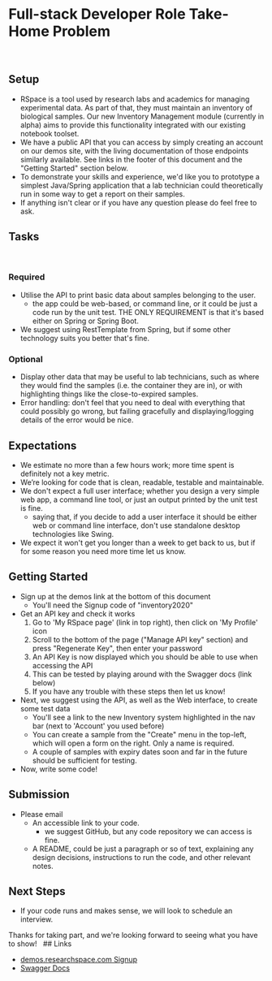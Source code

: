 # Full-stack Developer Role Take-Home Problem
​
## Setup
- RSpace is a tool used by research labs and academics for managing experimental data. As part of that, they must maintain an inventory of biological samples. Our new Inventory Management module (currently in alpha) aims to provide this functionality integrated with our existing notebook toolset.
- We have a public API that you can access by simply creating an account on our demos site, with the living documentation of those endpoints similarly available. See links in the footer of this document and the "Getting Started" section below.
- To demonstrate your skills and experience, we'd like you to prototype a simplest Java/Spring application that a lab technician could theoretically run in some way to get a report on their samples.
- If anything isn't clear or if you have any question please do feel free to ask.
​
## Tasks
​
### Required
- Utilise the API to print basic data about samples belonging to the user.
  - the app could be web-based, or command line, or it could be just a code run by the unit test. THE ONLY REQUIREMENT is that it's based either on Spring or Spring Boot.
- We suggest using RestTemplate from Spring, but if some other technology suits you better that's fine.

### Optional
- Display other data that may be useful to lab technicians, such as where they would find the samples (i.e. the container they are in), or with highlighting things like the close-to-expired samples.
- Error handling: don't feel that you need to deal with everything that could possibly go wrong, but failing gracefully and displaying/logging details of the error would be nice.
​
## Expectations
- We estimate no more than a few hours work; more time spent is definitely not a key metric.​ 
- We’re looking for code that is clean, readable, testable and maintainable.
- We don't expect a full user interface; whether you design a very simple web app, a command line tool, or just an output printed by the unit test is fine. 
  - saying that, if you decide to add a user interface it should be either web or command line interface, don't use standalone desktop technologies like Swing.
- We expect it won't get you longer than a week to get back to us, but if for some reason you need more time let us know.

## Getting Started
- Sign up at the demos link at the bottom of this document
  - You'll need the Signup code of "inventory2020"
- Get an API key and check it works
  1. Go to 'My RSpace page' (link in top right), then click on 'My Profile' icon
  2. Scroll to the bottom of the page ("Manage API key" section) and press "Regenerate Key", then enter your password
  3. An API Key is now displayed which you should be able to use when accessing the API
  4. This can be tested by playing around with the Swagger docs (link below)
  5. If you have any trouble with these steps then let us know!
- Next, we suggest using the API, as well as the Web interface, to create some test data
  - You'll see a link to the new Inventory system highlighted in the nav bar (next to 'Account' you used before)
  - You can create a sample from the "Create" menu in the top-left, which will open a form on the right. Only a name is required.
  - A couple of samples with expiry dates soon and far in the future should be sufficient for testing.
- Now, write some code!
​
## Submission
- Please email
  - An accessible link to your code.
    - we suggest GitHub, but any code repository we can access is fine.
  - A README, could be just a paragraph or so of text, explaining any design decisions, instructions to run the code, and other relevant notes.

## Next Steps
- If your code runs and makes sense, we will look to schedule an interview.
   
Thanks for taking part, and we're looking forward to seeing what you have to show!
​
​
​## Links
- [demos.researchspace.com Signup](https://demos.researchspace.com/signup)
- [Swagger Docs](https://demos.researchspace.com/public/apiDocs)
